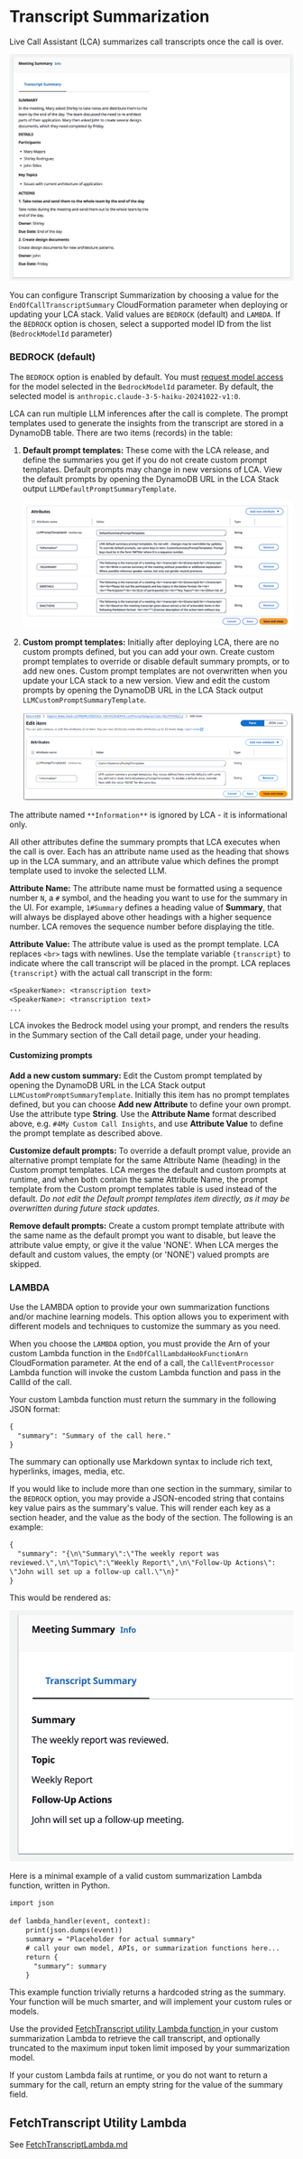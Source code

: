 # Transcript Summarization

Live Call Assistant (LCA) summarizes call transcripts once the call is over.

![TranscriptSummary](./images/post-call-summaries.png)
        
You can configure Transcript Summarization by choosing a value for the `EndOfCallTranscriptSummary` CloudFormation parameter when deploying or updating your LCA stack. Valid values are 
`BEDROCK` (default) and `LAMBDA`.
If the `BEDROCK` option is chosen, select a supported model ID from the list (`BedrockModelId` parameter)

### **BEDROCK** (default)

The `BEDROCK` option is enabled by default. You must [request model access](https://docs.aws.amazon.com/bedrock/latest/userguide/model-access.html) for the model selected in the `BedrockModelId` parameter. By default, the selected model is `anthropic.claude-3-5-haiku-20241022-v1:0`.

LCA can run multiple LLM inferences after the call is complete. The prompt templates used to generate the insights from the transcript are stored in a DynamoDB table. There are two items (records) in the table:  

1. **Default prompt templates:** These come with the LCA release, and define the summaries you get if you do not create custom prompt templates. Default prompts may change in new versions of LCA. View the default prompts by opening the DynamoDB URL in the LCA Stack output `LLMDefaultPromptSummaryTemplate`. 

    ![DefaultPrompts](./images/summary-default-prompts.png)

2. **Custom prompt templates:** Initially after deploying LCA, there are no custom prompts defined, but you can add your own. Create custom prompt templates to override or disable default summary prompts, or to add new ones. Custom prompt templates are not overwritten when you update your LCA stack to a new version. View and edit the custom prompts by opening the DynamoDB URL in the LCA Stack output `LLMCustomPromptSummaryTemplate`.

    ![Custom](./images/summary-custom-prompts.png)

The attribute named `**Information**` is ignored by LCA - it is informational only.

All other attributes define the summary prompts that LCA executes when the call is over. Each has an attribute name used as the heading that shows up in the LCA summary, and an attribute value which defines the prompt template used to invoke the selected LLM.  

**Attribute Name:** The attribute name must be formatted using a sequence number `N`, a `#` symbol, and the heading you want to use for the summary in the UI. For example, `1#Summary` defines a heading value of **Summary**, that will always be displayed above other headings with a higher sequence number. LCA removes the sequence number before displaying the title.

**Attribute Value:** The attribute value is used as the prompt template. LCA replaces `<br>` tags with newlines. Use the template variable `{transcript}` to indicate where the call transcript will be placed in the prompt. LCA replaces `{transcript}` with the actual call transcript in the form:
```
<SpeakerName>: <transcription text>
<SpeakerName>: <transcription text>
...
```
LCA invokes the Bedrock model using your prompt, and renders the results in the Summary section of the Call detail page, under your heading.

#### Customizing prompts

**Add a new custom summary:** Edit the Custom prompt templated by opening the DynamoDB URL in the LCA Stack output `LLMCustomPromptSummaryTemplate`. Initially this item has no prompt templates defined, but you can choose **Add new Attribute** to define your own prompt. Use the attribute type **String**. Use the **Attribute Name** format described above, e.g. `#4My Custom Call Insights`, and use **Attribute Value** to define the prompt template as described above.

**Customize default prompts:** To override a default prompt value, provide an alternative prompt template for the same Attribute Name (heading) in the Custom prompt templates. LCA merges the default and custom prompts at runtime, and when both contain the same Attribute Name, the prompt template from the Custom prompt templates table is used instead of the default. *Do not edit the Default prompt templates item directly, as it may be overwritten during future stack updates.*

**Remove default prompts:** Create a custom prompt template attribute with the same name as the default prompt you want to disable, but leave the attribute value empty, or give it the value 'NONE'. When LCA merges the default and custom values, the empty (or 'NONE') valued prompts are skipped.


### **LAMBDA**

Use the LAMBDA option to provide your own summarization functions and/or machine learning models. This option allows you to experiment with different models and techniques to customize the summary as you need.

When you choose the `LAMBDA` option, you must provide the Arn of your custom Lambda function in the `EndOfCallLambdaHookFunctionArn` CloudFormation parameter. At the end of a call, the `CallEventProcessor` Lambda function will invoke the custom Lambda function and pass in the CallId of the call.

Your custom Lambda function must return the summary in the following JSON format:

```
{
  "summary": "Summary of the call here."
}
```

The summary can optionally use Markdown syntax to include rich text, hyperlinks, images, media, etc.

If you would like to include more than one section in the summary, similar to the `BEDROCK` option, you may provide a JSON-encoded string that contains key value pairs as the summary's value. This will render each key as a section header, and the value as the body of the section. The following is an example:
```
{
  "summary": "{\n\"Summary\":\"The weekly report was reviewed.\",\n\"Topic\":\"Weekly Report\",\n\"Follow-Up Actions\": \"John will set up a follow-up call.\"\n}"
}
```
This would be rendered as:

![Summary Rendering](images/multipart-summary.png)

Here is a minimal example of a valid custom summarization Lambda function, written in Python. 
```
import json

def lambda_handler(event, context):
    print(json.dumps(event))
    summary = "Placeholder for actual summary" 
    # call your own model, APIs, or summarization functions here...
    return {
      "summary": summary
    }
``` 

This example function trivially returns a hardcoded string as the summary. Your function will be much smarter, and will implement your custom rules or models.
  
Use the provided [FetchTranscript utility Lambda function ](./FetchTranscriptLambda.md) in your custom summarization Lambda to retrieve the call transcript, and optionally truncated to the maximum input token limit imposed by your summarization model.

If your custom Lambda fails at runtime, or you do not want to return a summary for the call, return an empty string for the value of the summary field.

## FetchTranscript Utility Lambda

See [FetchTranscriptLambda.md](./FetchTranscriptLambda.md)